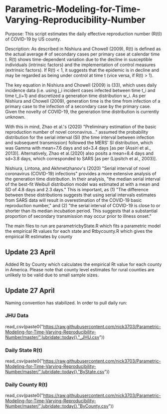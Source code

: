 # Parametric-Modeling-for-Time-Varying-Reproducibility-Number

Purpose: This script estimates the daily effective reproduction number (R(t)) of COVID-19 by US county. 

Description: As described in Nishiura and Chowell (2009), R(t) is defined as the actual average # 
of secondary cases per primary case at calendar time t. R(t) shows time-dependent variation due
to the decline in susceptible individuals (intrinsic factors) and the implementation of control 
measures (extrinsic factors). If R(t) < 1, it suggests that the epidemic is in decline and 
may be regarded as being under control at time t (vice versa, if R(t) > 1).

The key equation in Nishiura and Chowell (2009) is (33), which uses daily incidence data (i.e. using j_i incident cases infected between time t_i and time t_(i+1) and discretized a 
generation time distribution w_i. As per Nishiura and Chowell (2009), generation time is
the time from infection of a primary case to the infection of a secondary case by the primary 
case. Given the novelty of COVID-19, the generation time distribution is currently unknown. 

With this in mind, Zhao et al.'s (2020) "Preliminary estimation of the basic reproduction number 
of novel coronavirus..." assumed the probability distribution for the serial interval (SI) (the time 
interval between infection and subsequent transmission) followed the MERS' SI distribution, which 
was Gamma with mean=7.6 days and sd=3.4 days [as per (Assiri et al., 2013)]. Alternatively, Zhao et al.(2020) also posits a mean=8.4 days and sd=3.8 days, which corresponded to SARS [as per (Lipsitch et al., 
2003)]. 

Nishiura, Lintona, and Akhmetzhanov's (2020) "Serial interval of novel coronavirus (COVID-19) infections"
provides a more extensive analysis of the generation time distribution. In their analysis, "the median
serial interval of the best-fit Weibull distribution model was estimated at with a mean and SD of 4.8
days and 2.3 days." This is important, as (1) "The difference between these distributions suggests that
using serial intervals estimates from SARS data will result in overestimation of the COVID-19 basic reproduction 
number," and (2) "the serial interval of COVID-19 is close to or shorter than its median incubation period. 
This suggests that a substantial proportion of secondary transmission may occur prior to illness onset."

The main files to run are parametricbyState.R which fits a parametric model the empirical Rt values for each state and Rtbycounty.R which gives the empirical Rt estimates by county

## Update 23 April

Added Rt by County which calculates the empirical Rt value for each county in America.  Please note that county level estimates for rural counties are unlikely to be valid due to small sample sizes.

## Update 27 April

Naming convention has stabilized.  In order to pull daily run:

### JHU Data
read_csv(paste0("https://raw.githubusercontent.com/nick3703/Parametric-Modeling-for-Time-Varying-Reproducibility-Number/master/",lubridate::today(),"_JHU.csv"))

### Daily State R(t)
read_csv(paste0("https://raw.githubusercontent.com/nick3703/Parametric-Modeling-for-Time-Varying-Reproducibility-Number/master/",lubridate::today(),"ByState.csv"))

### Daily County R(t)

read_csv(paste0("https://raw.githubusercontent.com/nick3703/Parametric-Modeling-for-Time-Varying-Reproducibility-Number/master/",lubridate::today(),"ByCounty.csv"))

